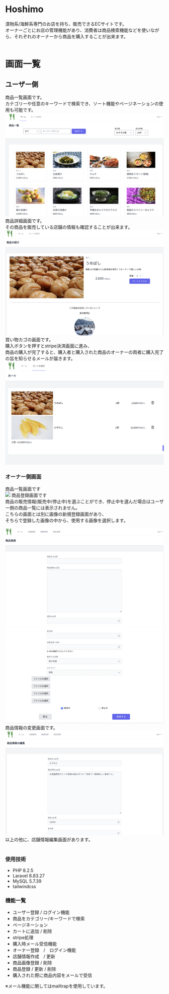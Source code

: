 # Hoshimo

 漬物系/海鮮系専門のお店を持ち、販売できるECサイトです。<br >
 オーナーごとにお店の管理機能があり、消費者は商品検索機能などを使いながら、それぞれのオーナーから商品を購入することが出来ます。<br ><br >

# 画面一覧
## ユーザー側
商品一覧画面です。<br>
カテゴリーや任意のキーワードで検索でき、ソート機能やページネーションの使用も可能です。
<img src="Documents/images/user_index.png">
商品詳細画面です。<br>
その商品を販売している店舗の情報も確認することが出来ます。<br>
<img src="Documents/images/user_products.png">
買い物カゴの画面です。<br>
購入ボタンを押すとstripe決済画面に進み、<br>
商品の購入が完了すると、購入者と購入された商品のオーナーの両者に購入完了の旨を知らせるメールが届きます。<br>
<img src="Documents/images/user_cart.png">

### オーナー側画面
商品一覧画面です<br>
<img src="Documents/images/owner_index.png">
商品登録画面です<br>
商品の販売情報(販売中/停止中)を選ぶことができ、停止中を選んだ場合はユーザー側の商品一覧には表示されません。<br>
こちらの画面とは別に画像の新規登録画面があり、<br>
そちらで登録した画像の中から、使用する画像を選択します。<br>

<img src="Documents/images/owner_products_create.png">
<img src="Documents/images/owner_products_create2.png">
商品情報の変更画面です。<br>
<img src="Documents/images/owner_products_edit.png">
以上の他に、店舗情報編集画面があります。<br><br>


### 使用技術
- PHP 8.2.5
- Laravel 8.83.27
- MySQL 5.7.39
- tailwindcss

### 機能一覧
- ユーザー登録 / ログイン機能
- 商品をカテゴリー/キーワードで検索
- ページネーション
- カートに追加 / 削除
- stripe処理
- 購入時メール受信機能
- オーナー登録　/　ログイン機能
- 店舗情報作成　/ 更新
- 商品画像登録 / 削除
- 商品登録 / 更新 / 削除
- 購入された際に商品内容をメールで受信

※メール機能に関してはmailtrapを使用しています。
